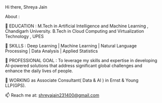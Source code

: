 Hi there, Shreya Jain

About :

🔭 EDUCATION         : M.Tech in Artificial Intelligence and Machine Learning , Chandigarh University.
                      B.Tech in Cloud Computing and Virtualization Technology , UPES

🔭 SKILLS            : Deep Learning | Machine Learning | Natural Language Processing | Data Analysis | Applied Statistics

💬 PROFESSIONAL GOAL : To leverage my skills and expertise in developing AI-powered solutions that address significant global challenges and enhance the daily lives of people.

👯 WORKING as Associate Consultant( Data & AI ) in Ernst & Young LLP(GPS).

📫 Reach me at: shreyajain231400@gmail.com
